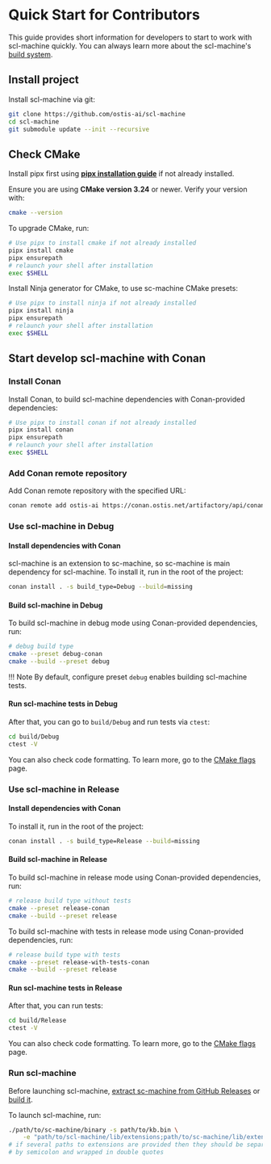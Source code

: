 # Quick Start for Contributors

This guide provides short information for developers to start to work with scl-machine quickly. You can always learn more about the scl-machine's [build system](build_system.md).

## Install project

Install scl-machine via git:

```sh
git clone https://github.com/ostis-ai/scl-machine
cd scl-machine
git submodule update --init --recursive
```

## Check CMake

Install pipx first using [**pipx installation guide**](https://pipx.pypa.io/stable/installation/) if not already installed.

Ensure you are using **CMake version 3.24** or newer. Verify your version with:

```sh
cmake --version
```

To upgrade CMake, run:
  
```sh
# Use pipx to install cmake if not already installed
pipx install cmake
pipx ensurepath
# relaunch your shell after installation
exec $SHELL
```

Install Ninja generator for CMake, to use sc-machine CMake presets:

```sh
# Use pipx to install ninja if not already installed
pipx install ninja
pipx ensurepath
# relaunch your shell after installation
exec $SHELL
```

## Start develop scl-machine with Conan

### Install Conan

Install Conan, to build scl-machine dependencies with Conan-provided dependencies:

```sh
# Use pipx to install conan if not already installed
pipx install conan
pipx ensurepath
# relaunch your shell after installation
exec $SHELL
```

### Add Conan remote repository

Add Conan remote repository with the specified URL:

```sh
conan remote add ostis-ai https://conan.ostis.net/artifactory/api/conan/ostis-ai-library
```

### Use scl-machine in Debug

#### Install dependencies with Conan

scl-machine is an extension to sc-machine, so sc-machine is main dependency for scl-machine. To install it, run in the root of the project:

```sh
conan install . -s build_type=Debug --build=missing
```

#### Build scl-machine in Debug

To build scl-machine in debug mode using Conan-provided dependencies, run:

```sh
# debug build type
cmake --preset debug-conan
cmake --build --preset debug
```

!!! Note
    By default, configure preset `debug` enables building scl-machine tests.

#### Run scl-machine tests in Debug

After that, you can go to `build/Debug` and run tests via `ctest`:

```sh
cd build/Debug
ctest -V
```

You can also check code formatting. To learn more, go to the [CMake flags](cmake_flags.md) page.

### Use scl-machine in Release

#### Install dependencies with Conan

To install it, run in the root of the project:

```sh
conan install . -s build_type=Release --build=missing
```

#### Build scl-machine in Release

To build scl-machine in release mode using Conan-provided dependencies, run:

```sh
# release build type without tests
cmake --preset release-conan
cmake --build --preset release
```

To build scl-machine with tests in release mode using Conan-provided dependencies, run:

```sh
# release build type with tests
cmake --preset release-with-tests-conan
cmake --build --preset release
```

#### Run scl-machine tests in Release

After that, you can run tests:

```sh
cd build/Release
ctest -V
```

You can also check code formatting. To learn more, go to the [CMake flags](cmake_flags.md) page.

### Run scl-machine

Before launching scl-machine, [extract sc-machine from GitHub Releases](https://ostis-ai.github.io/sc-machine/quick_start/#github-releases) or [build it](https://ostis-ai.github.io/sc-machine/build/quick_start/).

To launch scl-machine, run:

```sh
./path/to/sc-machine/binary -s path/to/kb.bin \
    -e "path/to/scl-machine/lib/extensions;path/to/sc-machine/lib/extensions"
# if several paths to extensions are provided then they should be separated 
# by semicolon and wrapped in double quotes
```
